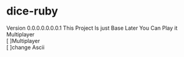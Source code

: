 # dice-ruby
Version 0.0.0.0.0.0.0.1
This Project Is just Base Later You Can Play it Multiplayer 
</br>
 [   ]Multiplayer
 </br>
 [   ]change Ascii
